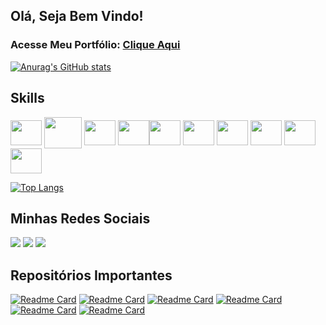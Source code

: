## Olá, Seja Bem Vindo!
### Acesse Meu Portfólio: <a href="https://sites.google.com/view/antonio-rocha/p%C3%A1gina-inicial"> Clique Aqui</a>

[![Anurag's GitHub stats](https://github-readme-stats.vercel.app/api?username=antonioscript&show_icons=true&theme=tokyonight)](https://github.com/antonioscript/github-readme-stats)

## Skills

<img align ="center" height = "40" width = "50"  src="https://cdn.jsdelivr.net/gh/devicons/devicon/icons/dotnetcore/dotnetcore-original.svg" /> <img align ="center" height = "50" width = "60" src="https://cdn.jsdelivr.net/gh/devicons/devicon/icons/python/python-original.svg" /> 
<img align ="center" height = "40" width = "50"  src="https://cdn.jsdelivr.net/gh/devicons/devicon/icons/csharp/csharp-original.svg" /> <img align ="center" height = "40" width = "50" src="https://cdn.jsdelivr.net/gh/devicons/devicon/icons/azure/azure-original.svg" /><img align ="center" height = "40" width = "50"  src="https://cdn.jsdelivr.net/gh/devicons/devicon/icons/microsoftsqlserver/microsoftsqlserver-plain-wordmark.svg" /> <img align ="center" height = "40" width = "50"  src="https://cdn.jsdelivr.net/gh/devicons/devicon/icons/mysql/mysql-original.svg" /> 
<img align ="center" height = "40" width = "50"  src="https://cdn.jsdelivr.net/gh/devicons/devicon/icons/postgresql/postgresql-original.svg" /> 
<img align ="center" height = "40" width = "50"   src="https://cdn.jsdelivr.net/gh/devicons/devicon/icons/mongodb/mongodb-original-wordmark.svg" />
<img img align ="center" height = "40" width = "50" src="https://cdn.jsdelivr.net/gh/devicons/devicon/icons/git/git-original.svg" />
<img img align ="center" height = "40" width = "50" src="https://cdn.jsdelivr.net/gh/devicons/devicon/icons/docker/docker-original.svg" />
           
                   
          
[![Top Langs](https://github-readme-stats.vercel.app/api/top-langs/?username=antonioscript&layout=compact&theme=tokyonight)](https://github.com/antonioscript/github-readme-stats)

## Minhas Redes Sociais
[<img src="https://img.shields.io/badge/LinkedIn-0077B5?style=for-the-badge&logo=linkedin&logoColor=white">](https://www.linkedin.com/in/antoniorochadevs/)
[<img src="https://img.shields.io/badge/YouTube-FF0000?style=for-the-badge&logo=youtube&logoColor=white">](https://www.youtube.com/channel/UCLNSWTTuKQnQz5YgEWkAMkw)
[<img src="https://img.shields.io/badge/Gmail-D14836?style=for-the-badge&logo=gmail&logoColor=white">](https://malito:antoniojunior159@gmail.com/)


## Repositórios Importantes
[![Readme Card](https://github-readme-stats.vercel.app/api/pin/?username=antonioscript&repo=sistema_de_consulta_cadastro_CNPJ&theme=tokyonight)](https://github.com/antonioscript/sistema_de_consulta_cadastro_CNPJ)
[![Readme Card](https://github-readme-stats.vercel.app/api/pin/?username=antonioscript&repo=gerenciador_de_estoque_loja&theme=tokyonight)](https://github.com/antonioscript/gerenciador_de_estoque_loja)
[![Readme Card](https://github-readme-stats.vercel.app/api/pin/?username=antonioscript&repo=gestao_de_funcionarios.NET&theme=tokyonight)](https://github.com/antonioscript/gestao_de_funcionarios.NET)
[![Readme Card](https://github-readme-stats.vercel.app/api/pin/?username=antonioscript&repo=sistema_de_tarefas.NET&theme=tokyonight)](https://github.com/antonioscript/sistema_de_tarefas.NET)
[![Readme Card](https://github-readme-stats.vercel.app/api/pin/?username=antonioscript&repo=conversor_de_moedas&theme=tokyonight)](https://github.com/antonioscript/conversor_de_moedas)
[![Readme Card](https://github-readme-stats.vercel.app/api/pin/?username=antonioscript&repo=API_consultar_cep&theme=tokyonight)](https://github.com/antonioscript/API_consultar_cep)






